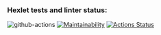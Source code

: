 ### Hexlet tests and linter status:

![github-actions](https://github.com/DmitriyChebruchan/python-project-lvl1/actions/workflows/github-actions.yml/badge.svg)
[![Maintainability](https://api.codeclimate.com/v1/badges/a99a88d28ad37a79dbf6/maintainability)](https://codeclimate.com/github/codeclimate/codeclimate/maintainability)
[![Actions Status](https://github.com/DmitriyChebruchan/python-project-lvl1/workflows/hexlet-check/badge.svg)](https://github.com/DmitriyChebruchan/python-project-lvl1/actions)
